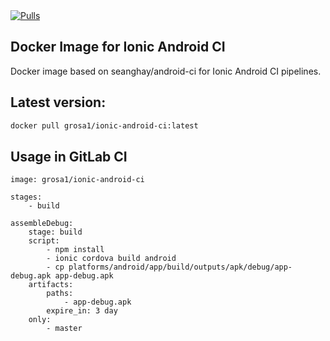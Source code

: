 <a href="https://hub.docker.com/repository/docker/grosa1/ionic-android-ci">
        <img src="https://img.shields.io/docker/pulls/grosa1/ionic-android-ci.svg?style=flat-square&color=brightgreen&logo=docker&logoColor=white"
            alt="Pulls"></a> 

## Docker Image for Ionic Android CI
Docker image based on seanghay/android-ci for Ionic Android CI pipelines.

## Latest version:
```sh
docker pull grosa1/ionic-android-ci:latest
```

## Usage in GitLab CI

```
image: grosa1/ionic-android-ci
    
stages:
    - build

assembleDebug:
    stage: build
    script:
        - npm install
        - ionic cordova build android
        - cp platforms/android/app/build/outputs/apk/debug/app-debug.apk app-debug.apk
    artifacts:
        paths:
            - app-debug.apk
        expire_in: 3 day
    only:
        - master
```
